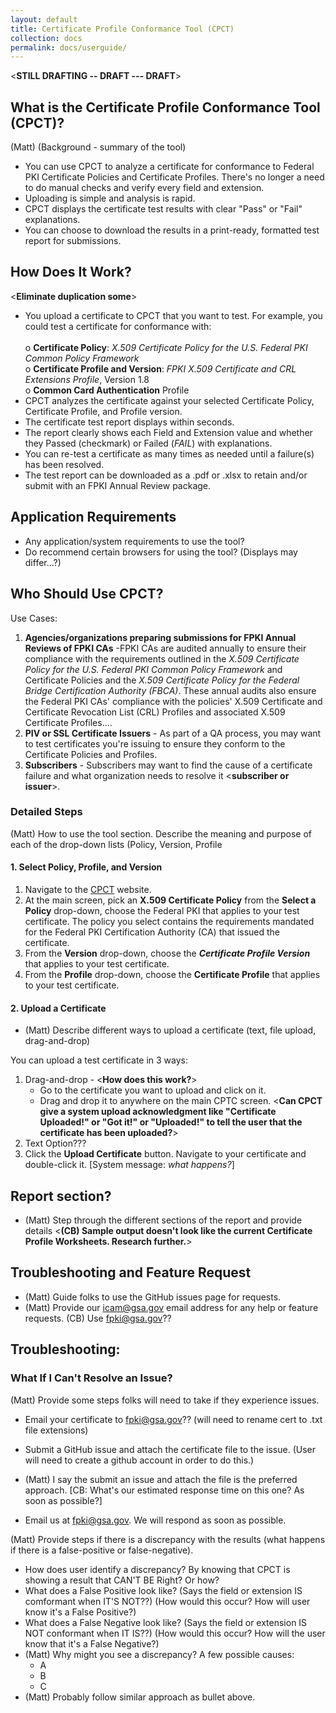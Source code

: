 ```yaml
---
layout: default
title: Certificate Profile Conformance Tool (CPCT)
collection: docs
permalink: docs/userguide/
---
```

<**STILL DRAFTING -- DRAFT --- DRAFT**>

## What is the Certificate Profile Conformance Tool (CPCT)?
(Matt) (Background - summary of the tool)<br>
  
* You can use CPCT to analyze a certificate for conformance to Federal PKI Certificate Policies and Certificate Profiles. There's no longer a need to do manual checks and verify every field and extension. 
* Uploading is simple and analysis is rapid. 
* CPCT displays the certificate test results with clear "Pass" or "Fail" explanations.  
* You can choose to download the results in a print-ready, formatted test report for submissions. 

## How Does It Work?
<**Eliminate duplication some**>
* You upload a certificate to CPCT that you want to test. For example, you could test a certificate for conformance with:<br><br>
     o **Certificate Policy**: _X.509 Certificate Policy for the U.S. Federal PKI Common Policy Framework_<br>
     o **Certificate Profile and Version**: _FPKI X.509 Certificate and CRL Extensions Profile_, Version 1.8<br>
     o **Common Card Authentication** Profile<br>
* CPCT analyzes the certificate against your selected Certificate Policy, Certificate Profile, and Profile version. 
* The certificate test report displays within seconds. 
* The report clearly shows each Field and Extension value and whether they Passed (checkmark) or Failed (_FAIL_) with explanations.
* You can re-test a certificate as many times as needed until a failure(s) has been resolved. 
* The test report can be downloaded as a .pdf or .xlsx to retain and/or submit with an FPKI Annual Review package. 

## Application Requirements
* Any application/system requirements to use the tool?
* Do recommend certain browsers for using the tool? (Displays may differ...?)

## Who Should Use CPCT?

Use Cases:

1. **Agencies/organizations preparing submissions for FPKI Annual Reviews of FPKI CAs** -<!--Following text from IDM.gov for possible re-use-->FPKI CAs are audited annually to ensure their compliance with the requirements outlined in the _X.509 Certificate Policy for the U.S. Federal PKI Common Policy Framework_ and Certificate Policies and the _X.509 Certificate Policy for the Federal Bridge Certification Authority (FBCA)_. These annual audits also ensure the Federal PKI CAs' compliance with the policies' X.509 Certificate and Certificate Revocation List (CRL) Profiles and associated X.509 Certificate Profiles....<!--Add more, edit-->
2. **PIV or SSL Certificate Issuers** - As part of a QA process, you may want to test certificates you're issuing to ensure they conform to the Certificate Policies and Profiles.
3. **Subscribers** - Subscribers may want to find the cause of a certificate failure and what organization needs to resolve it <**subscriber or issuer**>.

### Detailed Steps
(Matt) How to use the tool section.  Describe the meaning and purpose of each of the drop-down lists (Policy, Version, Profile

<!--Adding additional information from session with Ryan.-->

#### 1. Select Policy, Profile, and Version
1. Navigate to the [CPCT](https://cpct.app.cloud.gov/) website. 
2. At the main screen, pick an **X.509 Certificate Policy** from the **Select a Policy** drop-down, choose the Federal PKI that applies to your test certificate. <!--Related to your certificate type?--> The policy you select contains the requirements mandated for the Federal PKI Certification Authority (CA) that issued the certificate.
3. From the **Version** drop-down, choose the **_Certificate Profile Version_** that applies to your test certificate.
4. From the **Profile** drop-down, choose the **Certificate Profile** that applies to your test certificate.

#### 2. Upload a Certificate

* (Matt) Describe different ways to upload a certificate (text, file upload, drag-and-drop)

You can upload a test certificate in 3 ways:
1. Drag-and-drop - <**How does this work?**>
     - Go to the certificate you want to upload and click on it.
     - Drag and drop it to anywhere on the main CPTC screen.  <**Can CPCT give a system upload acknowledgment like "Certificate Uploaded!" or "Got it!" or "Uploaded!" to tell the user that the certificate has been uploaded?**>
2. Text Option???
3. Click the **Upload Certificate** button. Navigate to your certificate and double-click it. [System message: _what happens?_]


## Report section?

* (Matt) Step through the different sections of the report and provide details
<**(CB) Sample output doesn't look like the current Certificate Profile Worksheets. Research further.**>

## Troubleshooting and Feature Request

* (Matt) Guide folks to use the GitHub issues page for requests.
* (Matt) Provide our icam@gsa.gov email address for any help or feature requests.  (CB) Use fpki@gsa.gov??

## Troubleshooting:  

### What If I Can't Resolve an Issue?

(Matt) Provide some steps folks will need to take if they experience issues. 

* Email your certificate to fpki@gsa.gov?? (will need to rename cert to .txt file extensions)
* Submit a GitHub issue and attach the certificate file to the issue. (User will need to create a github account in order to do this.)

* (Matt) I say the submit an issue and attach the file is the preferred approach.  [CB: What's our estimated response time on this one?  As soon as possible?]

* Email us at fpki@gsa.gov. We will respond as soon as possible.

(Matt) Provide steps if there is a discrepancy with the results (what happens if there is a false-positive or false-negative). 
* How does user identify a discrepancy?  By knowing that CPCT is showing a result that CAN'T BE Right?  Or how?
* What does a False Positive look like?  (Says the field or extension IS comformant when IT'S NOT??) (How would this occur?  How will user know it's a False Positive?)
* What does a False Negative look like? (Says the field or extension IS NOT conformant when IT IS??) (How would this occur?  How will the user know that it's a False Negative?)
* (Matt) Why might you see a discrepancy?  A few possible causes:  
     - A
     - B
     - C
* (Matt) Probably follow similar approach as bullet above.
